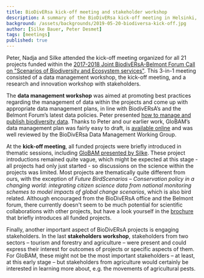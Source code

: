 ```yaml
---
title: BioDivERsa kick-off meeting and stakeholder workshop
description: A summary of the BioDivERsa kick-off meeting in Helsinki, Finland on 14-16 May 2019.
background: /assets/backgrounds/2019-05-20-biodiversa-kick-off.jpg
author: [Silke Bauer, Peter Desmet]
tags: [meetings]
published: true
---
```


Peter, Nadja and Silke attended the kick-off meeting organized for all 21 projects funded within the [2017-2018 Joint BiodivERsA-Belmont Forum Call on "Scenarios of Biodiversity and Ecosystem services"](https://www.biodiversa.org/1400). This 3-in-1 meeting consisted of a data management workshop, the kick-off meeting, and a research and innovation workshop with stakeholders.

The **data management workshop** was aimed at promoting best practices regarding the management of data within the projects and come up with appropriate data management plans, in line with BiodivERsA’s and the Belmont Forum’s latest data policies. Peter presented [how to manage and publish biodiversity data](https://speakerdeck.com/peterdesmet/how-to-manage-and-publish-biodiversity-data). Thanks to Peter and our earlier work, GloBAM’s data management plan was fairly easy to draft, is [available online](https://enram.github.io/globam-dmp/) and was well reviewed by the BioDivERsa Data Management Working Group.

At the **kick-off meeting**, all funded projects were briefly introduced in thematic sessions, including [GloBAM presented by Silke](/assets/docs/2019-05_GloBAM_BiodivScen_kick-off_Helsinki.pdf). These project introductions remained quite vague, which might be expected at this stage - all projects had only just started - so discussions on the science within the projects was limited. Most projects are thematically quite different from ours, with the exception of _Future BirdScenarios – Conservation policy in a changing world: integrating citizen science data from national monitoring schemes to model impacts of global change scenarios_, which is also bird related. Although encouraged from the BioDivERsA office and the Belmont forum, there currently doesn't seem to be much potential for scientific collaborations with other projects, but have a look yourself in the [brochure](http://www.biodiversa.org/1571) that briefly introduces all funded projects.

Finally, another important aspect of BioDivERsA projects is engaging stakeholders. In the last **stakeholders workshop**, stakeholders from two sectors – tourism and forestry and agriculture – were present and could express their interest for outcomes of projects or specific aspects of them. For GloBAM, these might not be the most important stakeholders – at least, at this early stage – but stakeholders from agriculture would certainly be interested in learning more about, e.g. the movements of agricultural pests.
